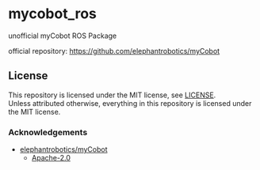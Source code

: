 # mycobot_ros

unofficial myCobot ROS Package

official repository: https://github.com/elephantrobotics/myCobot

## License

This repository is licensed under the MIT license, see [LICENSE](./LICENSE).  
Unless attributed otherwise, everything in this repository is licensed under the MIT license.

### Acknowledgements

* [elephantrobotics/myCobot](https://github.com/elephantrobotics/myCobot)
    * [Apache-2.0](https://github.com/elephantrobotics/myCobot/blob/524ed7643a6d86663f7783b49bacf7cf7bbd0105/LICENSE)